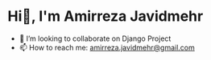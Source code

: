  <h1>Hi👋, I'm Amirreza Javidmehr</h1>
<ul>
  <li>
 👯 I’m looking to collaborate on Django Project
    </li>
  <li>
 📫 How to reach me: <a href='amirreza.javidmehr@gmail.com'>amirreza.javidmehr@gmail.com</a>
    </li>
</ul>
